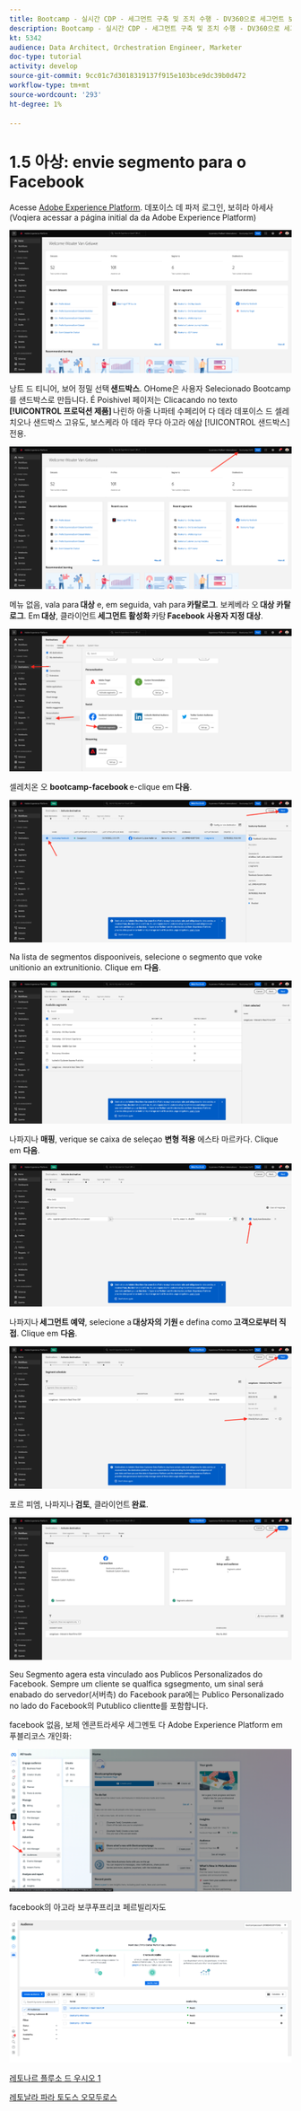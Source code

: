 ```yaml
---
title: Bootcamp - 실시간 CDP - 세그먼트 구축 및 조치 수행 - DV360으로 세그먼트 보내기 - 브라질
description: Bootcamp - 실시간 CDP - 세그먼트 구축 및 조치 수행 - DV360으로 세그먼트 보내기 - 브라질
kt: 5342
audience: Data Architect, Orchestration Engineer, Marketer
doc-type: tutorial
activity: develop
source-git-commit: 9cc01c7d3018319137f915e103bce9dc39b0d472
workflow-type: tm+mt
source-wordcount: '293'
ht-degree: 1%

---
```


# 1.5 아상: envie segmento para o Facebook

Acesse [Adobe Experience Platform](https://experience.adobe.com/platform). 데포이스 데 파저 로그인, 보히라 아세사(Voqiera acessar a página initial da da Adobe Experience Platform)

![데이터 수집](./images/home.png)

낭트 드 티니어, 보어 정밀 선택 **샌드박스**. OHome은 사용자 Selecionado Bootcamp를 샌드박스로 만듭니다. É Poishivel 페이저는 Clicacando no texto **[!UICONTROL 프로덕션 제품]** 나린하 아줄 나파테 수페리어 다 데라 데포이스 드 셀레치오나 샌드박스 고유도, 보스케라 아 데라 무다 아고라 에삼 [!UICONTROL 샌드박스] 전용.

![데이터 수집](./images/sb1.png)

메뉴 없음, vala para **대상** e, em seguida, vah para **카탈로그**. 보케베라 오 **대상 카탈로그**. Em **대상**, 클라이언트 **세그먼트 활성화** 카탕 **Facebook 사용자 지정 대상**.

![RTCDP](./images/rtcdpgoogleseg.png)

셀레치온 오 **bootcamp-facebook** e-clique em **다음**.

![RTCDP](./images/rtcdpcreatedest2.png)

Na lista de segmentos dispooniveis, selecione o segmento que voke unitionio an extrunitionio. Clique em **다음**.

![RTCDP](./images/rtcdpcreatedest3.png)

나파지나 **매핑**, verique se caixa de seleçao **변형 적용** 에스타 마르카다. Clique em **다음**.

![RTCDP](./images/rtcdpcreatedest4a.png)

나파지나 **세그먼트 예약**, selecione a **대상자의 기원** e defina como **고객으로부터 직접**. Clique em **다음**.

![RTCDP](./images/rtcdpcreatedest4.png)

포르 피엠, 나파지나 **검토**, 클라이언트 **완료**.

![RTCDP](./images/rtcdpcreatedest5.png)

Seu Segmento agera esta vinculado aos Publicos Personalizados do Facebook. Sempre um cliente se qualfica sgsegmento, um sinal será enabado do servedor(서버측) do Facebook para에는 Publico Personalizado no lado do Facebook의 Putublico clientte를 포함합니다.

facebook 없음, 보체 엔콘트라세우 세그멘토 다 Adobe Experience Platform em 푸블리코스 개인화:

![RTCDP](./images/rtcdpcreatedest5b.png)

facebook의 아고라 보쿠푸프리코 페르빌리자도

![RTCDP](./images/rtcdpcreatedest5a.png)

[레토나르 플루소 드 우시오 1](./uc1.md)

[레토날라 파라 토도스 오모두로스](../../overview.md)
